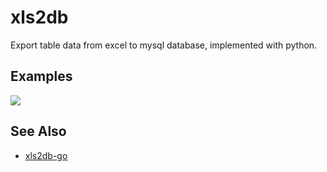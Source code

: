 # xls2db
Export table data from excel to mysql database, implemented with python.

## Examples

<img src="https://github.com/cls1991/xls2db/blob/master/screenshots/sample.gif?raw=true">

## See Also

- [xls2db-go](https://github.com/cls1991/xls2db-go)
